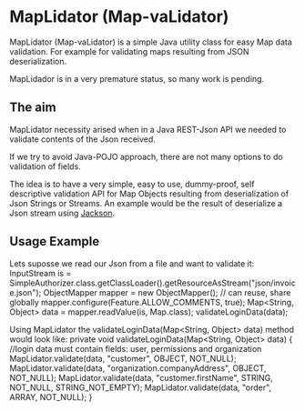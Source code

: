 MapLidator (Map-vaLidator)
==========================

MapLidator (Map-vaLidator) is a simple Java utility class for easy Map data validation. For example for validating maps resulting from JSON deserialization.

MapLidador is in a very premature status, so many work is pending.

The aim
-------

MapLidator necessity arised when in a Java REST-Json API we needed to validate contents of the Json received.

If we try to avoid Java-POJO approach, there are not many options to do validation of fields.

The idea is to have a very simple, easy to use, dummy-proof, self descriptive validation API for Map Objects resulting from deserialization of Json Strings or Streams. An example would be the result of deserialize a Json stream using [Jackson](http://jackson.codehaus.org/).

Usage Example
-------------
Lets suposse we read our Json from a file and want to validate it:
    InputStream is = SimpleAuthorizer.class.getClassLoader().getResourceAsStream("json/invoice.json");
    ObjectMapper mapper = new ObjectMapper(); // can reuse, share globally
    mapper.configure(Feature.ALLOW_COMMENTS, true);
    Map<String, Object> data = mapper.readValue(is, Map.class);
    validateLoginData(data);

Using MapLidator the validateLoginData(Map<String, Object> data) method would look like:
    private void validateLoginData(Map<String, Object> data) {
      //login data must contain fields: user, permissions and organization
      MapLidator.validate(data, "customer", OBJECT, NOT_NULL);
      MapLidator.validate(data, "organization.companyAddress", OBJECT, NOT_NULL);
      MapLidator.validate(data, "customer.firstName", STRING, NOT_NULL, STRING_NOT_EMPTY);
      MapLidator.validate(data, "order", ARRAY, NOT_NULL);
    }

 